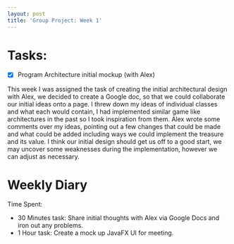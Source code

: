 ```yaml
---
layout: post
title: 'Group Project: Week 1'
---
```


# Tasks: 

- [x] Program Architecture initial mockup (with Alex)

This week I was assigned the task of creating the initial architectural design with Alex, we decided to create a Google doc, so that we could collaborate our initial ideas onto a page.
I threw down my ideas of individual classes and what each would contain, I had implemented similar game like architectures in the past so I took inspiration from them. Alex wrote 
some comments over my ideas, pointing out a few changes that could be made and what could be added including ways we could implement the treasure and its value. I think our initial design
should get us off to a good start, we may uncover some weaknesses during the implementation, however we can adjust as necessary. 

# Weekly Diary
Time Spent: 


- 30 Minutes task: Share initial thoughts with Alex via Google Docs and iron out any problems.
- 1 Hour task: Create a mock up JavaFX UI for meeting.